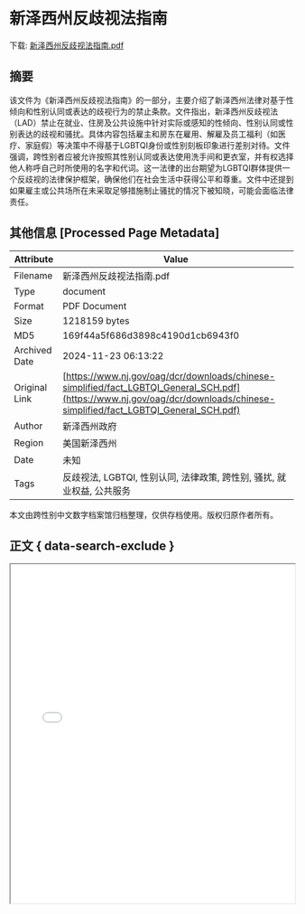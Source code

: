 # 新泽西州反歧视法指南

<!-- tcd_download_link -->
下载: <a href="../新泽西州反歧视法指南.pdf" download>新泽西州反歧视法指南.pdf</a>
<!-- tcd_download_link_end -->

## 摘要

<!-- tcd_abstract -->
该文件为《新泽西州反歧视法指南》的一部分，主要介绍了新泽西州法律对基于性倾向和性别认同或表达的歧视行为的禁止条款。文件指出，新泽西州反歧视法（LAD）禁止在就业、住房及公共设施中针对实际或感知的性倾向、性别认同或性别表达的歧视和骚扰。具体内容包括雇主和房东在雇用、解雇及员工福利（如医疗、家庭假）等决策中不得基于LGBTQI身份或性别刻板印象进行差别对待。文件强调，跨性别者应被允许按照其性别认同或表达使用洗手间和更衣室，并有权选择他人称呼自己时所使用的名字和代词。这一法律的出台期望为LGBTQI群体提供一个反歧视的法律保护框架，确保他们在社会生活中获得公平和尊重。文件中还提到如果雇主或公共场所在未采取足够措施制止骚扰的情况下被知晓，可能会面临法律责任。

<!-- tcd_abstract_end -->

## 其他信息 [Processed Page Metadata]

| Attribute       | Value                                  |
|-----------------|----------------------------------------|
| Filename        | 新泽西州反歧视法指南.pdf                             |
| Type            | document                                 |
| Format          | PDF Document                               |
| Size            | 1218159 bytes                           |
| MD5             | 169f44a5f686d3898c4190d1cb6943f0                                  |
| Archived Date   | 2024-11-23 06:13:22                             |
| Original Link   | [https://www.nj.gov/oag/dcr/downloads/chinese-simplified/fact_LGBTQI_General_SCH.pdf](https://www.nj.gov/oag/dcr/downloads/chinese-simplified/fact_LGBTQI_General_SCH.pdf)                         |
| Author          | 新泽西州政府                               |
| Region          | 美国新泽西州                               |
| Date            | 未知                                 |
| Tags            | 反歧视法, LGBTQI, 性别认同, 法律政策, 跨性别, 骚扰, 就业权益, 公共服务                                 |

本文由跨性别中文数字档案馆归档整理，仅供存档使用。版权归原作者所有。


## 正文 { data-search-exclude }

<!-- tcd_main_text -->
<iframe src="../新泽西州反歧视法指南.pdf" width="100%" height="600px">
    <p>无法显示PDF，请下载查看。</p>
</iframe>
<!-- tcd_main_text_end -->

